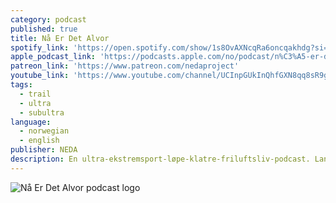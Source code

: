 ```yaml
---
category: podcast
published: true
title: Nå Er Det Alvor
spotify_link: 'https://open.spotify.com/show/1s8OvAXNcqRa6oncqakhdg?si=68f8a4a873994356'
apple_podcast_link: 'https://podcasts.apple.com/no/podcast/n%C3%A5-er-det-alvor/id1332829214'
patreon_link: 'https://www.patreon.com/nedaproject'
youtube_link: 'https://www.youtube.com/channel/UCInpGUkInQhfGXN8qq8sR9g'
tags:
  - trail
  - ultra
  - subultra
language:
  - norwegian
  - english
publisher: NEDA
description: En ultra-ekstremsport-løpe-klatre-friluftsliv-podcast. Langformat-samtaler med toppidrettsutøvere og mannen/kvinnen i gata. Produsert av Hans Kristian Smedsrød.
---
```

![Nå Er Det Alvor podcast logo]({{site.baseurl}}/media/neda-square.jpg)
